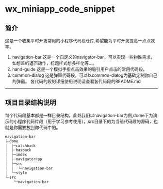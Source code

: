 # wx_miniapp_code_snippet
## 简介
这是一个收集平时开发常用的小程序代码段仓库,希望能为平时开发提高一点点效率。
1. navigation-bar 这是一个自定义的navigator-bar，可以实现一些物殊需求，如想监听返回动作，标题样式想多样化等...。
2. hand-guide 这是一个模拟手指点击效果的吸引用户点击的常用代码段。
2. common-dialog 这是弹窗代码段，可以以common-dialog为基础定制你自己的弹窗。
各代码的段的详细使用说明请查看各代码段的README.md
---
## 项目目录结构说明
每个代码段基本都是一样目录结构，此处我们以navigation-bar为例,dome下为演示的小程序代码片段（用于学习参考使用），src目录下的为当前代码段的源码，也就是你需要放到你代码中的。
``` markdown
navigation-bar
├─dome
│  ├─catchback
│  ├─hasback
│  ├─index
│  ├─navigatorapp
│  ├─src
│  │  └─navigation-bar
│  └─style
└─src
    └─navigation-bar
```